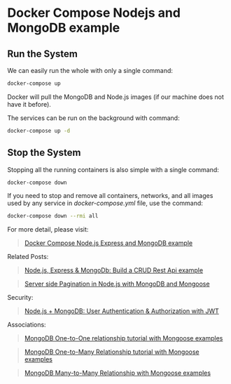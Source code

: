 # Docker Compose Nodejs and MongoDB example

## Run the System

We can easily run the whole with only a single command:

```bash
docker-compose up
```

Docker will pull the MongoDB and Node.js images (if our machine does not have it before).

The services can be run on the background with command:

```bash
docker-compose up -d
```

## Stop the System

Stopping all the running containers is also simple with a single command:

```bash
docker-compose down
```

If you need to stop and remove all containers, networks, and all images used by any service in <em>docker-compose.yml</em> file, use the command:

```bash
docker-compose down --rmi all
```

For more detail, please visit:

> [Docker Compose Node.js Express and MongoDB example](https://www.backend.com/docker-compose-nodejs-mongodb/)

Related Posts:

> [Node.js, Express & MongoDb: Build a CRUD Rest Api example](https://backend.com/node-express-mongodb-crud-rest-api/)

> [Server side Pagination in Node.js with MongoDB and Mongoose](https://backend.com/node-js-mongodb-pagination/)

Security:

> [Node.js + MongoDB: User Authentication & Authorization with JWT](https://backend.com/node-js-mongodb-auth-jwt/)

Associations:

> [MongoDB One-to-One relationship tutorial with Mongoose examples](https://backend.com/mongoose-one-to-one-relationship-example/)

> [MongoDB One-to-Many Relationship tutorial with Mongoose examples](https://backend.com/mongoose-one-to-many-relationship/)

> [MongoDB Many-to-Many Relationship with Mongoose examples](https://backend.com/mongodb-many-to-many-mongoose/)
